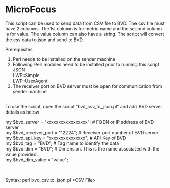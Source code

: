 # MicroFocus
This script can be used to send data from CSV file to BVD. The csv file must have 2 columns. The 1st column is for metric name and the second column is for value. The value column can also have a string. The script will convert the csv data to json and send to BVD.

Prerequisites
1) Perl needs to be installed on the sender machine
2) Following Perl modules need to be installed prior to running this script<br />
    JSON<br />
    LWP::Simple<br />
    LWP::UserAgent<br />
3) The receiver port on BVD server must be open for communication from sender machine<br /><br />
    


To use the script, open the script "bvd_csv_to_json.pl" and add BVD server details as below

my $bvd_server = "xxxxxxxxxxxxxxxxx"; # FQDN or IP address of BVD server<br />
my $bvd_receiver_port = "12224"; # Receiver port number of BVD server <br />
my $bvd_api_key = "xxxxxxxxxxxxxxx"; # API Key of BVD<br />
my $bvd_tag  = "BVD"; # Tag name to identify the data<br />
my $bvd_dim = "BVD"; # Dimension. This is the name associated with the value provided.<br />
my $bvd_dim_value = "value";<br /><br /><br />



Syntax: perl bvd_csv_to_json.pl \<CSV File\>
